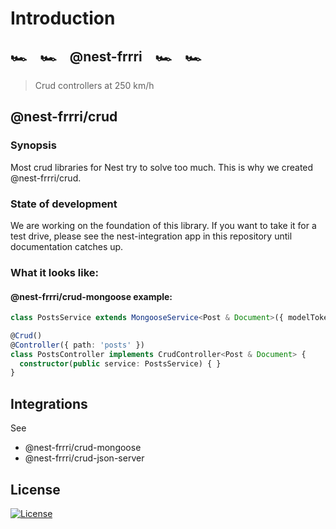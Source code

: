# Introduction

## 🏎️ 🏎️ @nest-frrri 🏎️ 🏎️

> Crud controllers at 250 km/h

## @nest-frrri/crud

### Synopsis

Most crud libraries for Nest try to solve too much. This is why we created @nest-frrri/crud.

### State of development

We are working on the foundation of this library. If you want to take it for a test drive, please see the nest-integration app in this repository until documentation catches up.

### What it looks like:

#### @nest-frrri/crud-mongoose example:

```typescript
class PostsService extends MongooseService<Post & Document>({ modelToken: 'Post' }) { }

@Crud()
@Controller({ path: 'posts' })
class PostsController implements CrudController<Post & Document> {
  constructor(public service: PostsService) { }
}
```

## Integrations

See

* @nest-frrri/crud-mongoose
* @nest-frrri/crud-json-server

## License

[![License](http://img.shields.io/:license-mit-blue.svg?style=flat-square)](http://badges.mit-license.org)

